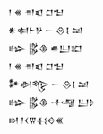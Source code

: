 <div class='block'>
<div class='line'>𒁹 𒌍 𒉣𒇬 𒆸𒈠</div>
<div class='line'>𒀭𒊕𒈨𒃻 𒀸 𒊮𒋙 𒁺</div>
<div class='line'>𒈗 𒌵𒆠 𒌑𒌨𒊬</div>
<div class='line'>𒁹 𒌍 𒉣𒇬 𒆸𒈠</div>
<div class='line'>𒀯𒀠𒈜 𒀸 𒊮𒋙 𒁺</div>
<div class='line'>𒈗 𒌵𒆠 𒋾𒆷 𒌨𒊩</div>
<div class='line'>𒊭 𒁹𒌋𒐊𒈬𒄰𒌍</div>
</div>